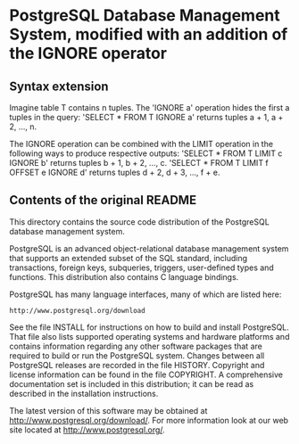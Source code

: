 PostgreSQL Database Management System, modified with an addition of the IGNORE operator
=======================================================================================

Syntax extension
----------------
Imagine table T contains n tuples. The 'IGNORE a' operation hides the first a tuples in the query:
'SELECT * FROM T IGNORE a' returns tuples a + 1, a + 2, ..., n.

The IGNORE operation can be combined with the LIMIT operation in the following ways to produce respective outputs:
'SELECT * FROM T LIMIT c IGNORE b' returns tuples b + 1, b + 2, ..., c.
'SELECT * FROM T LIMIT f OFFSET e IGNORE d' returns tuples d + 2, d + 3, ..., f + e.

Contents of the original README
-------------------------------

This directory contains the source code distribution of the PostgreSQL
database management system.

PostgreSQL is an advanced object-relational database management system
that supports an extended subset of the SQL standard, including
transactions, foreign keys, subqueries, triggers, user-defined types
and functions.  This distribution also contains C language bindings.

PostgreSQL has many language interfaces, many of which are listed here:

	http://www.postgresql.org/download

See the file INSTALL for instructions on how to build and install
PostgreSQL.  That file also lists supported operating systems and
hardware platforms and contains information regarding any other
software packages that are required to build or run the PostgreSQL
system.  Changes between all PostgreSQL releases are recorded in the
file HISTORY.  Copyright and license information can be found in the
file COPYRIGHT.  A comprehensive documentation set is included in this
distribution; it can be read as described in the installation
instructions.

The latest version of this software may be obtained at
http://www.postgresql.org/download/.  For more information look at our
web site located at http://www.postgresql.org/.
